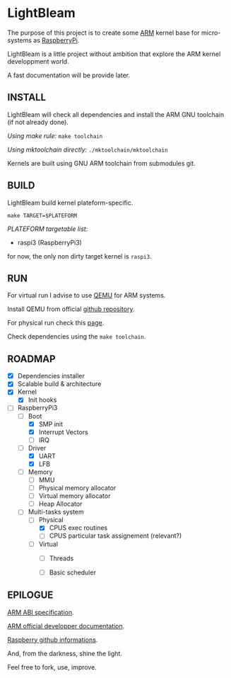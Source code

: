 # LightBleam

The purpose of this project is to create some [ARM](https://en.wikipedia.org/wiki/ARM_architecture) kernel base for micro-systems as [RaspberryPi](https://fr.wikipedia.org/wiki/Raspberry_Pi).

LightBleam is a little project without ambition that explore the ARM kernel developpment world.

A fast documentation will be provide later.

## INSTALL

LightBleam will check all dependencies and install the ARM GNU toolchain (if not already done).

_Using make rule:_ `make toolchain`

_Using mktoolchain directly:_ `./mktoolchain/mktoolchain`

Kernels are built using GNU ARM toolchain from submodules git.

## BUILD

LightBleam build kernel plateform-specific.

`make TARGET=$PLATEFORM`

*PLATEFORM targetable list*:
  - raspi3 (RaspberryPi3)

for now, the only non dirty target kernel is `raspi3`.

## RUN

For virtual run I advise to use [QEMU](https://www.qemu.org/docs/master/qemu-doc.html) for ARM systems.

Install QEMU from official [github repository](https://github.com/qemu/qemu).

For physical run check this [page](https://wiki.osdev.org/Raspberry_Pi_Bare_Bones#Testing_your_operating_system_.28Real_Hardware.29).

Check dependencies using the `make toolchain`.

## ROADMAP

- [X] Dependencies installer
- [X] Scalable build & architecture
- [X] Kernel
  - [X] Init hooks
- [ ] RaspberryPi3
  - [ ] Boot
    - [X] SMP init
    - [X] Interrupt Vectors
    - [ ] IRQ
  - [ ] Driver
    - [X] UART 
    - [X] LFB
  - [ ] Memory
    - [ ] MMU
    - [ ] Physical memory allocator
    - [ ] Virtual memory allocator
    - [ ] Heap Allocator
  - [ ] Multi-tasks system
    - [ ] Physical
      - [X] CPUS exec routines
      - [ ] CPUS particular task assignement (relevant?)
    - [ ] Virtual
      - [ ] Threads
      - [ ] Basic scheduler



## EPILOGUE

[ARM ABI specification](http://infocenter.arm.com/help/index.jsp?topic=/com.arm.doc.ihi0042f/index.html).

[ARM official developper documentation](https://developer.arm.com/docs).

[Raspberry github informations](https://github.com/raspberrypi/firmware/wiki/).

And, from the darkness, shine the light.

Feel free to fork, use, improve.
